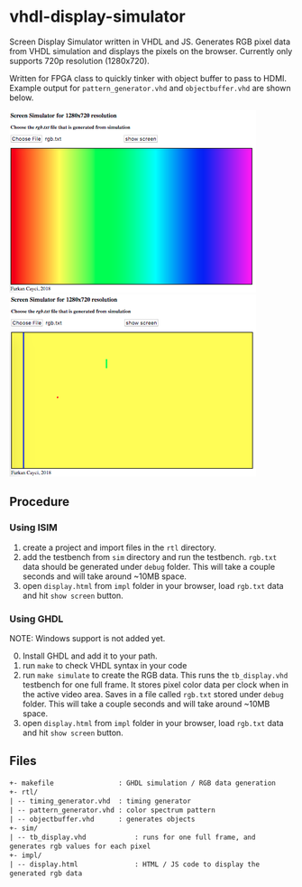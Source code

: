 # vhdl-display-simulator

Screen Display Simulator written in VHDL and JS. Generates RGB pixel data from VHDL simulation and displays the pixels on the browser. Currently only supports 720p resolution (1280x720). 

Written for FPGA class to quickly tinker with object buffer to pass to HDMI.
Example output for `pattern_generator.vhd` and `objectbuffer.vhd` are shown below.

![pattern gen](img/pattern.png) ![object buffer](img/objbuf.png)

## Procedure

### Using ISIM

1. create a project and import files in the `rtl` directory. 
2. add the testbench from `sim` directory and run the testbench. `rgb.txt` data should be generated under `debug` folder. This will take a couple seconds and will take around ~10MB space.
3. open `display.html` from `impl` folder in your browser, load `rgb.txt` data and hit `show screen` button.

### Using GHDL

NOTE: Windows support is not added yet.

0. Install GHDL and add it to your path.
1. run `make` to check VHDL syntax in your code
2. run `make simulate` to create the RGB data. This runs the `tb_display.vhd` testbench for one full frame. It stores pixel color data per clock when in the active video area. Saves in a file called `rgb.txt` stored under `debug` folder. This will take a couple seconds and will take around ~10MB space.
3. open `display.html` from `impl` folder in your browser, load `rgb.txt` data and hit `show screen` button.

## Files

```
+- makefile                : GHDL simulation / RGB data generation
+- rtl/
| -- timing_generator.vhd  : timing generator
| -- pattern_generator.vhd : color spectrum pattern
| -- objectbuffer.vhd      : generates objects
+- sim/
| -- tb_display.vhd            : runs for one full frame, and generates rgb values for each pixel
+- impl/
| -- display.html              : HTML / JS code to display the generated rgb data
```
